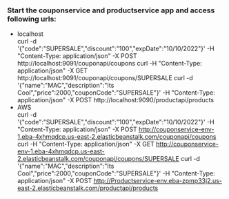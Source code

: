 ### Start the couponservice and productservice app and access following urls:
* localhost<br>
		curl -d '{"code":"SUPERSALE","discount":"100","expDate":"10/10/2022"}' -H "Content-Type: application/json" -X POST http://localhost:9091/couponapi/coupons
		curl -H "Content-Type: application/json" -X GET http://localhost:9091/couponapi/coupons/SUPERSALE
		curl -d '{"name":"MAC","description":"Its Cool","price":2000,"couponCode":"SUPERSALE"}' -H "Content-Type: application/json" -X POST http://localhost:9090/productapi/products
* AWS<br>
		curl -d '{"code":"SUPERSALE","discount":"100","expDate":"10/10/2022"}' -H "Content-Type: application/json" -X POST http://couponservice-env-1.eba-4xhmqdcp.us-east-2.elasticbeanstalk.com/couponapi/coupons
		curl -H "Content-Type: application/json" -X GET http://couponservice-env-1.eba-4xhmqdcp.us-east-2.elasticbeanstalk.com/couponapi/coupons/SUPERSALE
		curl -d '{"name":"MAC","description":"Its Cool","price":2000,"couponCode":"SUPERSALE"}' -H "Content-Type: application/json" -X POST http://Productservice-env.eba-zpmp33j2.us-east-2.elasticbeanstalk.com/productapi/products

